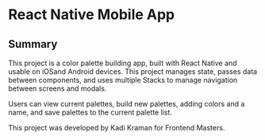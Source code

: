# React Native Mobile App

## Summary

This project is a color palette building app, built with React Native and usable on iOSand Android devices. This project manages state, passes data between components, and uses multiple Stacks to manage navigation between screens and modals.

Users can view current palettes, build new palettes, adding colors and a name, and save palettes to the current palette list.

This project was developed by Kadi Kraman for Frontend Masters.
